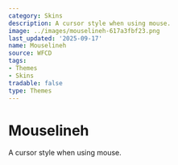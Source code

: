 ```yaml
---
category: Skins
description: A cursor style when using mouse.
image: ../images/mouselineh-617a3fbf23.png
last_updated: '2025-09-17'
name: Mouselineh
source: WFCD
tags:
- Themes
- Skins
tradable: false
type: Themes
---
```


# Mouselineh

A cursor style when using mouse.

